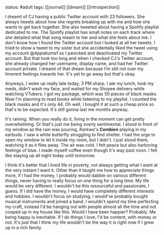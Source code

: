 status: #adult 
tags: [[journal]] [[dream]] [[introspection]]

I dreamt of CJ having a public Twitter account with 23 followers. She always tweets about how she regrets breaking up with me and how she wants to get back together. She also tweeted about having a Spotify playlist dedicated to me. The Spotify playlist has small notes on each track where she detailed what that song meant to her and what she feels about me. I don't know how I found the Twitter account but I looked at all her tweets. I tried to show a tweet to my sister but she accidentally liked the tweet using my account @*Appakuma1* so I panicked and deactivated my Twitter account. But that took too long and when I checked CJ's Twitter account, she already changed her username, display name, and had her Twitter account private. I dreamt of that dream because I'm still not over my limerent feelings towards her. It's yet to go away but that's okay. 

Anyways, I woke up really late today, 3 PM sharp. I ate my lunch, took my meds, didn't wash my face, and waited for my Shopee delivery while watching VTubers. I got my package, which was 50 pieces of black masks. Now I'm planning to read books while listening to my playlist. I counted the black masks and it's only 44. Oh well, I bought it at such a cheap price so that's to be expected. It's still gonna last me months anyway. 

It's raining. When you really do it, living in the moment can get pretty overwhelming. Or that's just me being overly sentimental. I stood in front of my window as the rain was pouring, *Karkwa*'s ***Combien*** playing in my earbuds. I saw a white butterfly struggling to find shelter. I had the urge to open my window to let it inside my room, but I didn't. I just stood there, watching it as it flies away. The air was cold. I felt peace but also harboring feelings of blue. I made myself coffee even though it's way past noon. I felt like staying up all night today until tomorrow. 

I think it's better that I lived life in poverty, not always getting what I want at the very instant I want it. Other than it taught me how to appreciate things more, if I had the money, I probably would dabble on various different things, never having to really focus on one thing for a long time. My life would be very different. I wouldn't be this resourceful and passionate, I guess. If I did have the money, I would have completely different interests and hobbies. I wouldn't focus on studying, I would've probably bought musical instruments and joined a band. I wouldn't spend my time perfecting my craft, instead I'd be hanging out with people almost all the time and not cooped up in my house like this. Would I have been happier? Probably. Me being happy is inevitable. If I do things I love, I'd be content, with money or not. It's just that I think my life wouldn't be the way it is right now if I grew up in a rich family.